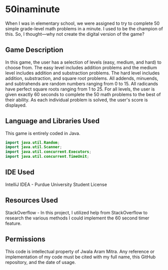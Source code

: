 # 50inaminute
When I was in elementary school, we were assigned to try to complete 50 simple grade-level math problems in a minute. I used to be the champion of this. So, I thought—why not create the digital version of the game?

## Game Description
In this game, the user has a selection of levels (easy, medium, and hard) to choose from. The easy level includes addition problems and the medium level includes addition and substraction problems. The hard level includes addition, substraction, and square root problems. All addends, minuends, and subtrahends are random numbers ranging from 0 to 15. All radicands have perfect square roots ranging from 1 to 25. For all levels, the user is given exactly 60 seconds to complete the 50 math problems to the best of their ability. As each individual problem is solved, the user's score is displayed.

## Language and Libraries Used
This game is entirely coded in Java.

```java
import java.util.Random;
import java.util.Scanner;
import java.util.concurrent.Executors;
import java.util.concurrent.TimeUnit;
```

## IDE Used
IntelliJ IDEA - Purdue University Student License

## Resources Used
StackOverflow - In this project, I utilized help from StackOverflow to research the various methods I could implement the 60 second timer feature.

## Permissions
This code is intellectual property of Jwala Aram Mitra. Any reference or implementation of my code must be cited with my full name, this GitHub repository, and the date of usage.
